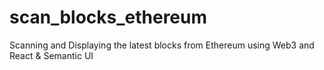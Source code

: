 # scan_blocks_ethereum
 Scanning and Displaying the latest blocks from Ethereum using Web3 and React & Semantic UI
